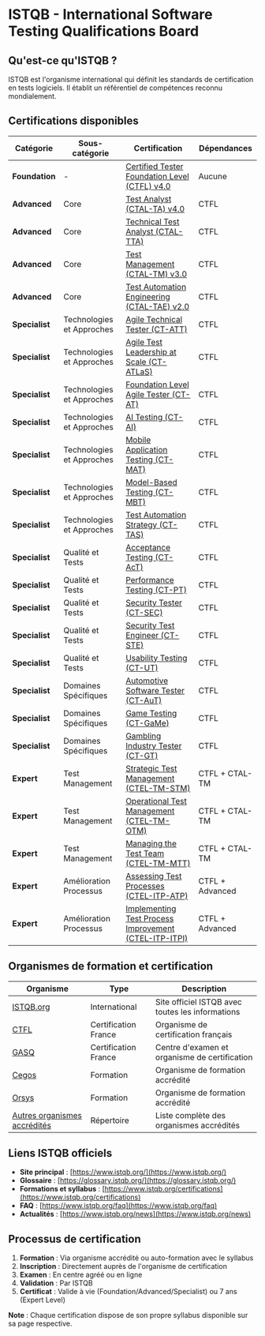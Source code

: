 # ISTQB - International Software Testing Qualifications Board

## Qu'est-ce qu'ISTQB ?

ISTQB est l'organisme international qui définit les standards de certification en tests logiciels. Il établit un référentiel de compétences reconnu mondialement.

## Certifications disponibles

| Catégorie | Sous-catégorie | Certification | Dépendances |
|-----------|----------------|---------------|-------------|
| **Foundation** | - | [Certified Tester Foundation Level (CTFL) v4.0](https://www.istqb.org/certifications/certified-tester-foundation-level-ctfl-v4-0/) | Aucune |
| **Advanced** | Core | [Test Analyst (CTAL-TA) v4.0](https://www.istqb.org/certifications/) | CTFL |
| **Advanced** | Core | [Technical Test Analyst (CTAL-TTA)](https://www.istqb.org/certifications/) | CTFL |
| **Advanced** | Core | [Test Management (CTAL-TM) v3.0](https://www.istqb.org/certifications/) | CTFL |
| **Advanced** | Core | [Test Automation Engineering (CTAL-TAE) v2.0](https://www.istqb.org/certifications/) | CTFL |
| **Specialist** | Technologies et Approches | [Agile Technical Tester (CT-ATT)](https://www.istqb.org/certifications/) | CTFL |
| **Specialist** | Technologies et Approches | [Agile Test Leadership at Scale (CT-ATLaS)](https://www.istqb.org/certifications/) | CTFL |
| **Specialist** | Technologies et Approches | [Foundation Level Agile Tester (CT-AT)](https://www.istqb.org/certifications/) | CTFL |
| **Specialist** | Technologies et Approches | [AI Testing (CT-AI)](https://www.istqb.org/certifications/) | CTFL |
| **Specialist** | Technologies et Approches | [Mobile Application Testing (CT-MAT)](https://www.istqb.org/certifications/) | CTFL |
| **Specialist** | Technologies et Approches | [Model-Based Testing (CT-MBT)](https://www.istqb.org/certifications/) | CTFL |
| **Specialist** | Technologies et Approches | [Test Automation Strategy (CT-TAS)](https://www.istqb.org/certifications/) | CTFL |
| **Specialist** | Qualité et Tests | [Acceptance Testing (CT-AcT)](https://www.istqb.org/certifications/) | CTFL |
| **Specialist** | Qualité et Tests | [Performance Testing (CT-PT)](https://www.istqb.org/certifications/) | CTFL |
| **Specialist** | Qualité et Tests | [Security Tester (CT-SEC)](https://www.istqb.org/certifications/) | CTFL |
| **Specialist** | Qualité et Tests | [Security Test Engineer (CT-STE)](https://www.istqb.org/certifications/) | CTFL |
| **Specialist** | Qualité et Tests | [Usability Testing (CT-UT)](https://www.istqb.org/certifications/) | CTFL |
| **Specialist** | Domaines Spécifiques | [Automotive Software Tester (CT-AuT)](https://www.istqb.org/certifications/) | CTFL |
| **Specialist** | Domaines Spécifiques | [Game Testing (CT-GaMe)](https://www.istqb.org/certifications/) | CTFL |
| **Specialist** | Domaines Spécifiques | [Gambling Industry Tester (CT-GT)](https://www.istqb.org/certifications/) | CTFL |
| **Expert** | Test Management | [Strategic Test Management (CTEL-TM-STM)](https://www.istqb.org/certifications/) | CTFL + CTAL-TM |
| **Expert** | Test Management | [Operational Test Management (CTEL-TM-OTM)](https://www.istqb.org/certifications/) | CTFL + CTAL-TM |
| **Expert** | Test Management | [Managing the Test Team (CTEL-TM-MTT)](https://www.istqb.org/certifications/) | CTFL + CTAL-TM |
| **Expert** | Amélioration Processus | [Assessing Test Processes (CTEL-ITP-ATP)](https://www.istqb.org/certifications/) | CTFL + Advanced |
| **Expert** | Amélioration Processus | [Implementing Test Process Improvement (CTEL-ITP-ITPI)](https://www.istqb.org/certifications/) | CTFL + Advanced |

## Organismes de formation et certification

| Organisme | Type | Description |
|-----------|------|-------------|
| [ISTQB.org](https://www.istqb.org/) | International | Site officiel ISTQB avec toutes les informations |
| [CTFL](https://cftl.fr/) | Certification France | Organisme de certification français |
| [GASQ](https://www.gasq.org/fr-FR/cftl.html) | Certification France | Centre d'examen et organisme de certification |
| [Cegos](https://www.cegos.fr/) | Formation | Organisme de formation accrédité |
| [Orsys](https://www.orsys.fr/) | Formation | Organisme de formation accrédité |
| [Autres organismes accrédités](https://www.istqb.org/certifications/find-an-accredited-provider) | Répertoire | Liste complète des organismes accrédités |

## Liens ISTQB officiels

- **Site principal** : [https://www.istqb.org/](https://www.istqb.org/)
- **Glossaire** : [https://glossary.istqb.org/](https://glossary.istqb.org/)
- **Formations et syllabus** : [https://www.istqb.org/certifications](https://www.istqb.org/certifications)
- **FAQ** : [https://www.istqb.org/faq](https://www.istqb.org/faq)
- **Actualités** : [https://www.istqb.org/news](https://www.istqb.org/news)

## Processus de certification

1. **Formation** : Via organisme accrédité ou auto-formation avec le syllabus
2. **Inscription** : Directement auprès de l'organisme de certification
3. **Examen** : En centre agréé ou en ligne
4. **Validation** : Par ISTQB
5. **Certificat** : Valide à vie (Foundation/Advanced/Specialist) ou 7 ans (Expert Level)

**Note** : Chaque certification dispose de son propre syllabus disponible sur sa page respective.
